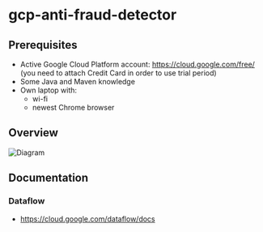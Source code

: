 # gcp-anti-fraud-detector

## Prerequisites

* Active Google Cloud Platform account: https://cloud.google.com/free/ (you need to attach Credit Card in order to use trial period)
* Some Java and Maven knowledge
* Own laptop with:
  * wi-fi
  * newest Chrome browser

## Overview

![Diagram](https://github.com/gft-academy-pl/gcp-anti-fraud-detector/blob/master/assets/GFT%20Academy%20-%20anti%20fraud%20detector.png?raw=true)

## Documentation

### Dataflow
* https://cloud.google.com/dataflow/docs

